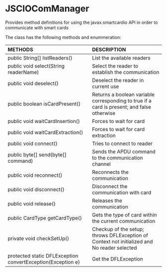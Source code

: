 # JSCIOComManager
Provides method definitions for using the javax.smartcardio API in order to communicate with smart cards

The class has the following methods and enummeration:

|METHODS                                       |DESCRIPTION                                                                                        |
|:---------------------------------------------|:--------------------------------------------------------------------------------------------------|
|public String[] listReaders()                 |List the available readers|
|public void select(String readerName)         |Select the reader to establish the communication|
|public void deselect()                        |Deselect the reader in current use|
|public boolean isCardPresent()                |Returns a boolean variable corresponding to true if a card is present; and false otherwise|
|public void waitCardInsertion()               |Forces to wait for card|
|public void waitCardExtraction()              |Forces to wait for card extraction|
|public void connect()                         |Tries to connect to reader|
|public byte[] send(byte[] command)            |Sends the APDU command to the communication channel|
|public void reconnect()                       |Reconnects the communication|
|public void disconnect()                      |Disconnect the communication with card|
|public void release()                         |Releases the communication|
|public CardType getCardType()                 |Gets the type of card within the current communication|
|private void checkSetUp()                     |Checkup of the setup; throws DFLException of Context not initialized and No reader selected|
|protected static DFLException convertException(Exception e)|Get the DFLException|
